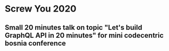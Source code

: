 # Screw You 2020

## Small 20 minutes talk on topic "Let's build GraphQL API in 20 minutes" for mini codecentric bosnia conference
